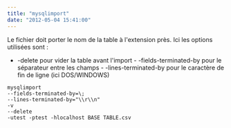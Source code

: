 ```yaml
---
title: "mysqlimport"
date: "2012-05-04 15:41:00"
---
```

Le fichier doit porter le nom de la table à l'extension près.  Ici les options utilisées sont : 

- -delete pour vider la table avant l'import - -fields-terminated-by pour le séparateur entre les champs - -lines-terminated-by pour le caractère de fin de ligne (ici DOS/WINDOWS) 

 
<pre><code>mysqlimport 
--fields-terminated-by=\; 
--lines-terminated-by="\\r\\n" 
-v 
--delete 
-utest -ptest -hlocalhost BASE TABLE.csv</code></pre>
